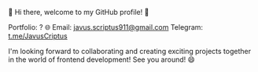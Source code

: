 🌟 Hi there, welcome to my GitHub profile! 🌟

Portfolio: ? 🌐
Email: [javus.scriptus911@gmail.com](email://javus.scriptus911@gmail.com)
Telegram: [t.me/JavusCriptus](https://t.me/JavusCriptus)

I'm looking forward to collaborating and creating exciting projects together in the world of frontend development! See you around! 😄

